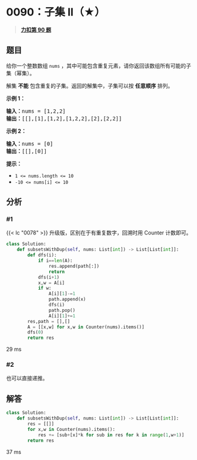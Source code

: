 # 0090：子集 II（★）


> <u>**[力扣第 90 题](https://leetcode.cn/problems/subsets-ii/)**</u>

## 题目

<p>给你一个整数数组 <code>nums</code> ，其中可能包含重复元素，请你返回该数组所有可能的子集（幂集）。</p>

<p>解集 <strong>不能</strong> 包含重复的子集。返回的解集中，子集可以按 <strong>任意顺序</strong> 排列。</p>

<div class="original__bRMd">
<div>


<p><strong>示例 1：</strong></p>

<pre>
<strong>输入：</strong>nums = [1,2,2]
<strong>输出：</strong>[[],[1],[1,2],[1,2,2],[2],[2,2]]
</pre>

<p><strong>示例 2：</strong></p>

<pre>
<strong>输入：</strong>nums = [0]
<strong>输出：</strong>[[],[0]]
</pre>



<p><strong>提示：</strong></p>

<ul>
<li><code>1 <= nums.length <= 10</code></li>
<li><code>-10 <= nums[i] <= 10</code></li>
</ul>
</div>
</div>


## 分析

### #1

{{< lc "0078" >}} 升级版，区别在于有重复数字，回溯时用 Counter 计数即可。

```python
class Solution:
    def subsetsWithDup(self, nums: List[int]) -> List[List[int]]:
        def dfs(i):
            if i==len(A):
                res.append(path[:])
                return
            dfs(i+1)
            x,w = A[i]
            if w:
                A[i][1]-=1
                path.append(x)
                dfs(i)
                path.pop()
                A[i][1]+=1
        res,path = [],[]
        A = [[x,w] for x,w in Counter(nums).items()]
        dfs(0)
        return res
```
29 ms


### #2

也可以直接递推。

## 解答

```python
class Solution:
    def subsetsWithDup(self, nums: List[int]) -> List[List[int]]:
        res = [[]]
        for x,w in Counter(nums).items():
            res += [sub+[x]*k for sub in res for k in range(1,w+1)]
        return res
```
37 ms
